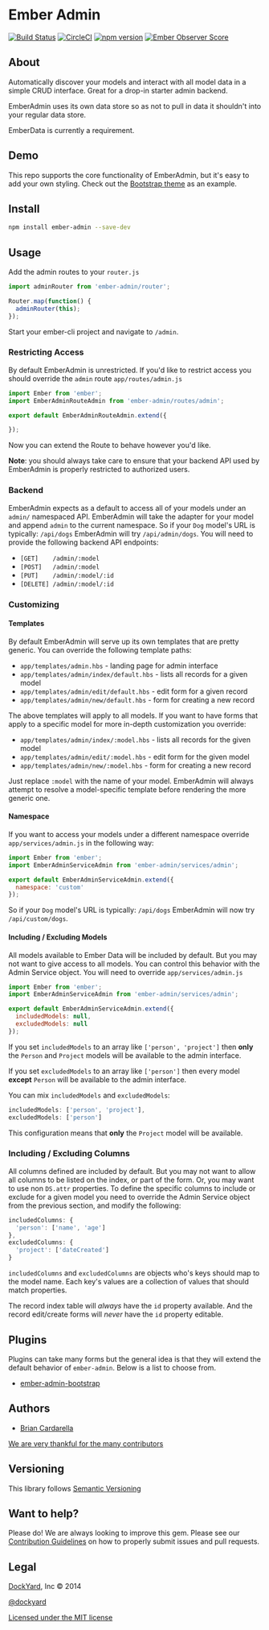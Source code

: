 # Ember Admin

[![Build Status](https://travis-ci.org/DockYard/ember-admin.svg?branch=master)](https://travis-ci.org/DockYard/ember-admin) [![CircleCI](https://circleci.com/gh/DockYard/ember-admin.svg?style=shield)](https://circleci.com/gh/DockYard/ember-admin) [![npm version](https://badge.fury.io/js/ember-admin.svg)](https://badge.fury.io/js/ember-admin) [![Ember Observer Score](http://emberobserver.com/badges/ember-admin.svg)](http://emberobserver.com/addons/ember-admin)

## About ##

Automatically discover your models and interact with all model data in a
simple CRUD interface. Great for a drop-in starter admin backend.

EmberAdmin uses its own data store so as not to pull in data it
shouldn't into your regular data store.

EmberData is currently a requirement.

## Demo ##

This repo supports the core functionality of EmberAdmin, but it's easy to add your own styling. Check out the [Bootstrap theme](https://github.com/dockyard/ember-admin-bootstrap) as an example.

## Install ##

```bash
npm install ember-admin --save-dev
```

## Usage ##

Add the admin routes to your `router.js`

```js
import adminRouter from 'ember-admin/router';

Router.map(function() {
  adminRouter(this);
});
```

Start your ember-cli project and navigate to `/admin`.

### Restricting Access ###

By default EmberAdmin is unrestricted. If you'd like to restrict access
you should override the `admin` route `app/routes/admin.js`

```js
import Ember from 'ember';
import EmberAdminRouteAdmin from 'ember-admin/routes/admin';

export default EmberAdminRouteAdmin.extend({

});
```

Now you can extend the Route to behave however you'd like.

**Note**: you should always take care to ensure that your backend API
used by EmberAdmin is properly restricted to authorized users.

### Backend ###

EmberAdmin expects as a default to access all of your models under an `admin/`
namespaced API. EmberAdmin will take the adapter for your model and
append `admin` to the current namespace. So if your `Dog` model's URL is typically:
`/api/dogs` EmberAdmin will try `/api/admin/dogs`. You will need to
provide the following backend API endpoints:

* `[GET]    /admin/:model`
* `[POST]   /admin/:model`
* `[PUT]    /admin/:model/:id`
* `[DELETE] /admin/:model/:id`

### Customizing ###

#### Templates ####

By default EmberAdmin will serve up its own templates that are pretty
generic. You can override the following template paths:

* `app/templates/admin.hbs` - landing page for admin interface
* `app/templates/admin/index/default.hbs` - lists all records for a
  given model
* `app/templates/admin/edit/default.hbs` - edit form for a given record
* `app/templates/admin/new/default.hbs` - form for creating a new record

The above templates will apply to all models. If you want to have forms
that apply to a specific model for more in-depth customization you
override:

* `app/templates/admin/index/:model.hbs` - lists all records for the
  given model
* `app/templates/admin/edit/:model.hbs` - edit form for the given model
* `app/templates/admin/new/:model.hbs` - form for creating a new record

Just replace `:model` with the name of your model. EmberAdmin will
always attempt to resolve a model-specific template before rendering the
more generic one.

#### Namespace ####

If you want to access your models under a different namespace
override `app/services/admin.js` in the following way:

```js
import Ember from 'ember';
import EmberAdminServiceAdmin from 'ember-admin/services/admin';

export default EmberAdminServiceAdmin.extend({
  namespace: 'custom'
});
```
So if your `Dog` model's URL is typically:
`/api/dogs` EmberAdmin will now try `/api/custom/dogs`.

#### Including / Excluding Models ####

All models available to Ember Data will be included by default. But you
may not want to give access to all models. You can control this behavior
with the Admin Service object. You will need to override
`app/services/admin.js`

```js
import Ember from 'ember';
import EmberAdminServiceAdmin from 'ember-admin/services/admin';

export default EmberAdminServiceAdmin.extend({
  includedModels: null,
  excludedModels: null
});
```

If you set `includedModels` to an array like `['person', 'project']`
then **only** the `Person` and `Project` models will be available to the
admin interface.

If you set `excludedModels` to an array like `['person']` then every
model **except** `Person` will be available to the admin interface.

You can mix `includedModels` and `excludedModels`:

```js
includedModels: ['person', 'project'],
excludedModels: ['person']
```

This configuration means that **only** the `Project` model will be
available.

### Including / Excluding Columns ###

All columns defined are included by default. But you may not want to
allow all columns to be listed on the index, or part of the form. Or,
you may want to use non `DS.attr` properties. To define the specific
columns to include or exclude for a given model you need to override the
Admin Service object from the previous section, and modify the
following:

```js
includedColumns: {
  'person': ['name', 'age']
},
excludedColumns: {
  'project': ['dateCreated']
}
```

`includedColumns` and `excludedColumns` are objects who's keys should
map to the model name. Each key's values are a collection of values that
should match properties.

The record index table will *always* have the `id` property available.
And the record edit/create forms will *never* have the `id` property
editable.

## Plugins ##

Plugins can take many forms but the general idea is that they will extend the default behavior of `ember-admin`. Below is a list to choose from.

* [ember-admin-bootstrap](https://github.com/dockyard/ember-admin-bootstrap)

## Authors ##

* [Brian Cardarella](http://twitter.com/bcardarella)

[We are very thankful for the many contributors](https://github.com/dockyard/ember-admin/graphs/contributors)

## Versioning ##

This library follows [Semantic Versioning](http://semver.org)

## Want to help? ##

Please do! We are always looking to improve this gem. Please see our
[Contribution Guidelines](https://github.com/dockyard/ember-admin/blob/master/CONTRIBUTING.md)
on how to properly submit issues and pull requests.

## Legal ##

[DockYard](http://dockyard.com/ember-consulting), Inc &copy; 2014

[@dockyard](http://twitter.com/dockyard)

[Licensed under the MIT license](http://www.opensource.org/licenses/mit-license.php)

